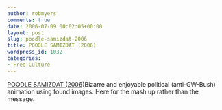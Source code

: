```yaml
---
author: robmyers
comments: true
date: 2006-07-09 00:02:05+00:00
layout: post
slug: poodle-samizdat-2006
title: POODLE SAMIZDAT (2006)
wordpress_id: 1032
categories:
- Free Culture
---
```


[POODLE SAMIZDAT (2006)](http://www.ep.tc/poodle/)Bizarre and enjoyable political (anti-GW-Bush) animation using found images. Here for the mash up rather than the message.

